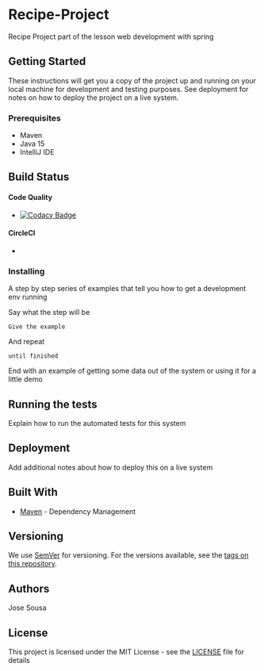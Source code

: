 # Recipe-Project

Recipe Project part of the lesson web development with spring

## Getting Started

These instructions will get you a copy of the project up and running on your local machine for development and testing purposes. 
See deployment for notes on how to deploy the project on a live system.

### Prerequisites

- Maven
- Java 15
- IntelliJ IDE 

## Build Status

#### Code Quality
* [![Codacy Badge](https://app.codacy.com/project/badge/Grade/184b8e4e3c344094b599e2a4fe811951)](https://www.codacy.com/manual/josousa82/Recipe-Project/dashboard?utm_source=github.com&amp;utm_medium=referral&amp;utm_content=josousa82/Recipe-Project&amp;utm_campaign=Badge_Grade)

#### CircleCI
* [![<CircleCI>](https://circleci.com/gh/josousa82/Recipe-Project.svg?style=shield)](https://circleci.com/gh/josousa82/Recipe-Project)

### Installing

A step by step series of examples that tell you how to get a development env running

Say what the step will be

```
Give the example
```

And repeat

```
until finished
```

End with an example of getting some data out of the system or using it for a little demo

## Running the tests

Explain how to run the automated tests for this system

## Deployment

Add additional notes about how to deploy this on a live system

## Built With
  
* [Maven](https://maven.apache.org/) - Dependency Management


## Versioning

We use [SemVer](http://semver.org/) for versioning. For the versions available, see the [tags on this repository](https://github.com/your/project/tags). 

## Authors

Jose Sousa

## License

This project is licensed under the MIT License - see the [LICENSE](LICENSE) file for details

